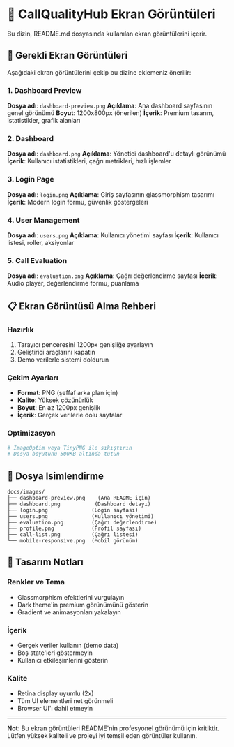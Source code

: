 # 📸 CallQualityHub Ekran Görüntüleri

Bu dizin, README.md dosyasında kullanılan ekran görüntülerini içerir.

## 🎯 Gerekli Ekran Görüntüleri

Aşağıdaki ekran görüntülerini çekip bu dizine eklemeniz önerilir:

### 1. Dashboard Preview
**Dosya adı**: `dashboard-preview.png`
**Açıklama**: Ana dashboard sayfasının genel görünümü
**Boyut**: 1200x800px (önerilen)
**İçerik**: Premium tasarım, istatistikler, grafik alanları

### 2. Dashboard
**Dosya adı**: `dashboard.png`
**Açıklama**: Yönetici dashboard'u detaylı görünümü
**İçerik**: Kullanıcı istatistikleri, çağrı metrikleri, hızlı işlemler

### 3. Login Page
**Dosya adı**: `login.png`
**Açıklama**: Giriş sayfasının glassmorphism tasarımı
**İçerik**: Modern login formu, güvenlik göstergeleri

### 4. User Management
**Dosya adı**: `users.png`
**Açıklama**: Kullanıcı yönetimi sayfası
**İçerik**: Kullanıcı listesi, roller, aksiyonlar

### 5. Call Evaluation
**Dosya adı**: `evaluation.png`
**Açıklama**: Çağrı değerlendirme sayfası
**İçerik**: Audio player, değerlendirme formu, puanlama

## 📋 Ekran Görüntüsü Alma Rehberi

### Hazırlık
1. Tarayıcı penceresini 1200px genişliğe ayarlayın
2. Geliştirici araçlarını kapatın
3. Demo verilerle sistemi doldurun

### Çekim Ayarları
- **Format**: PNG (şeffaf arka plan için)
- **Kalite**: Yüksek çözünürlük
- **Boyut**: En az 1200px genişlik
- **İçerik**: Gerçek verilerle dolu sayfalar

### Optimizasyon
```bash
# ImageOptim veya TinyPNG ile sıkıştırın
# Dosya boyutunu 500KB altında tutun
```

## 📁 Dosya Isimlendirme

```
docs/images/
├── dashboard-preview.png    (Ana README için)
├── dashboard.png           (Dashboard detayı)
├── login.png              (Login sayfası)
├── users.png              (Kullanıcı yönetimi)
├── evaluation.png         (Çağrı değerlendirme)
├── profile.png            (Profil sayfası)
├── call-list.png          (Çağrı listesi)
└── mobile-responsive.png  (Mobil görünüm)
```

## 🎨 Tasarım Notları

### Renkler ve Tema
- Glassmorphism efektlerini vurgulayın
- Dark theme'in premium görünümünü gösterin
- Gradient ve animasyonları yakalayın

### İçerik
- Gerçek veriler kullanın (demo data)
- Boş state'leri göstermeyin
- Kullanıcı etkileşimlerini gösterin

### Kalite
- Retina display uyumlu (2x)
- Tüm UI elementleri net görünmeli
- Browser UI'ı dahil etmeyin

---

**Not**: Bu ekran görüntüleri README'nin profesyonel görünümü için kritiktir. Lütfen yüksek kaliteli ve projeyi iyi temsil eden görüntüler kullanın. 